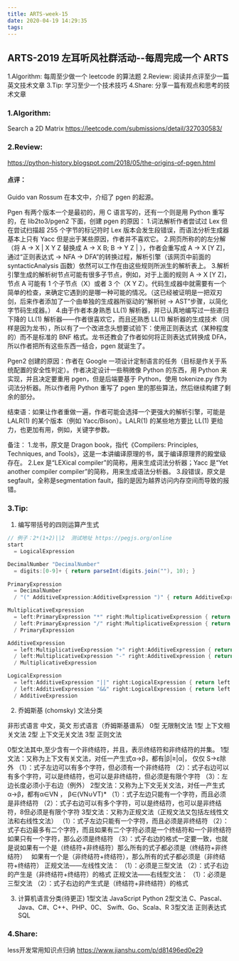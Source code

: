 ```yaml
---
title: ARTS-week-15
date: 2020-04-19 14:29:35
tags:
---
```


## ARTS-2019 左耳听风社群活动--每周完成一个 ARTS
1.Algorithm: 每周至少做一个 leetcode 的算法题
2.Review: 阅读并点评至少一篇英文技术文章
3.Tip: 学习至少一个技术技巧
4.Share: 分享一篇有观点和思考的技术文章

### 1.Algorithm:

Search a 2D Matrix https://leetcode.com/submissions/detail/327030583/

### 2.Review:

https://python-history.blogspot.com/2018/05/the-origins-of-pgen.html

#### 点评：

Guido van Rossum 在本文中，介绍了 pgen 的起源。

Pgen 有两个版本一个是最初的，用 C 语言写的，还有一个则是用 Python 重写的，在 lib2to3/pgen2 下面，创建 pgen 的原因：
1.词法解析作者尝试过 Lex 但在尝试扫描超 255 个字节的标记符时 Lex 版本会发生段错误，而语法分析生成器基本上只有 Yacc 但是出于某些原因，作者并不喜欢它。
2.网页所称的的左分解（将 A -> X | X Y Z 替换成 A -> X B; B -> Y Z | <empty>），作者会重写成 A -> X [Y Z]，通过“正则表达式 -> NFA -> DFA”的转换过程，解析引擎（该网页中前面的 syntacticAnalysis 函数）依然可以工作在由这些规则所派生的解析表上。
3.解析引擎生成的解析树节点可能有很多子节点，例如，对于上面的规则 A -> X [Y Z]，节点 A 可能有 1 个子节点（X）或者 3 个（X Y Z）。代码生成器中就需要有一个简单的检查，来确定它遇到的是哪一种可能的情况。（这已经被证明是一把双刃剑，后来作者添加了一个由单独的生成器所驱动的“解析树 -> AST”步骤，以简化字节码生成器。）
4.由于作者本身熟悉 LL(1) 解析器，并已认真地编写过一些递归下降的 LL(1) 解析器——作者很喜欢它，而且还熟悉 LL(1) 解析器的生成技术（同样是因为龙书），所以有了一个改进念头想要试验下：使用正则表达式（某种程度的）而不是标准的 BNF 格式。龙书还教会了作者如何将正则表达式转换成 DFA，所以作者把所有这些东西一结合，pgen 就诞生了。

Pgen2 创建的原因：作者在 Google 一项设计定制语言的任务（目标是作关于系统配置的安全性判定）。作者决定设计一些稍微像 Python 的东西，用 Python 来实现，并且决定要重用 pgen，但是后端要基于 Python，使用 tokenize.py 作为词法分析器。所以作者用 Python 重写了 pgen 里的那些算法，然后继续构建了剩余的部分。

结束语：如果让作者重做一遍，作者可能会选择一个更强大的解析引擎，可能是 LALR(1) 的某个版本（例如 Yacc/Bison）。LALR(1) 的某些地方要比 LL(1) 更给力，也更加有用，例如，关键字参数。

备注：
1.龙书，原文是 Dragon book，指代《Compilers: Principles, Techniques, and Tools》，这是一本讲编译原理的书，属于编译原理界的殿堂级存在。
2.Lex 是“LEXical compiler”的简称，用来生成词法分析器；Yacc 是“Yet another compiler compiler”的简称，用来生成语法分析器。
3.段错误，原文是 segfault，全称是segmentation fault，指的是因为越界访问内存空间而导致的报错。

### 3.Tip:



1. 编写带括号的四则运算产生式


``` java
// 例子：2*(1+2)||2  测试地址 https://pegjs.org/online
start
  = LogicalExpression

DecimalNumber "DecimalNumber"
  = digits:[0-9]+ { return parseInt(digits.join(""), 10); }
  
PrimaryExpression
  = DecimalNumber
  / "(" AdditiveExpression:AdditiveExpression ")" { return AdditiveExpression; }

MultiplicativeExpression
  = left:PrimaryExpression "*" right:MultiplicativeExpression { return left * right; }
  / left:PrimaryExpression "/" right:MultiplicativeExpression { return left / right; }
  / PrimaryExpression

AdditiveExpression
  = left:MultiplicativeExpression "+" right:AdditiveExpression { return left + right; }
  / left:MultiplicativeExpression "-" right:AdditiveExpression { return left - right; }
  / MultiplicativeExpression

LogicalExpression
  = left:AdditiveExpression "||" right:LogicalExpression { return left || right; }
  / left:AdditiveExpression "&&" right:LogicalExpression { return left && right; }
  / AdditiveExpression
```

2. 乔姆斯基 (chomsky) 文法分类

非形式语言
    中文，英文
形式语言（乔姆斯基谱系）
    0型 无限制文法
    1型 上下文相关文法
    2型 上下文无关文法
    3型 正则文法

0型文法其中,至少含有一个非终结符，并且，表示终结符和非终结符的并集。
1型文法：又称为上下文有关文法，对任一产生式α→β，都有|β|≥|α|， 仅仅 S→ε除外
（1）：式子左边可以有多个字符，但必须有一个非终结符
（2）：式子右边可以有多个字符，可以是终结符，也可以是非终结符，但必须是有限个字符
（3）：左边长度必须小于右边（例外）
2型文法：又称为上下文无关文法，对任一产生式α→β，都有α∈VN ， β∈(VN∪VT)*
（1）：式子左边只能有一个字符，而且必须是非终结符
（2）：式子右边可以有多个字符，可以是终结符，也可以是非终结符，8但必须是有限个字符
3型文法：又称为正规文法（正规文法又包括左线性文法和右线性文法）
（1）：式子左边只能有一个字符，而且必须是非终结符
（2）：式子右边最多有二个字符，而且如果有二个字符必须是一个终结符和一个非终结符
如果只有一个字符，那么必须是终结符
（3）：式子右边的格式一定要一致，也就是说如果有一个是（终结符+非终结符）那么所有的式子都必须是（终结符+非终结符）
  如果有一个是（非终结符+终结符），那么所有的式子都必须是（非终结符+终结符）
正规文法——左线性文法：
（1）：必须是三型文法
（2）：式子右边的产生是（非终结符+终结符）的格式
正规文法——右线型文法：
（1）：必须是三型文法
（2）：式子右边的产生式是（终结符+非终结符）的格式

3. 计算机语言分类(待更正)
1型文法 JavaScript Python 
2型文法 C、Pascal、Java、C#、C++、PHP、0C、 Swift、Go、Scala、R
3型文法 正则表达式 SQL

### 4.Share:

less开发常用知识点归纳
https://www.jianshu.com/p/d81496ed0e29


